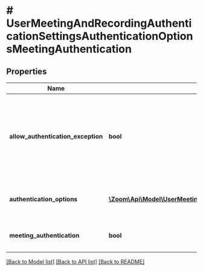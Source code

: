 # # UserMeetingAndRecordingAuthenticationSettingsAuthenticationOptionsMeetingAuthentication

## Properties

Name | Type | Description | Notes
------------ | ------------- | ------------- | -------------
**allow_authentication_exception** | **bool** | Whether the [**Allow authentication exception**](https://support.zoom.us/hc/en-us/articles/360037117472#h_01F13A9N1FQFNVESC9C21NRHXY) setting is enabled. This lets hosts invite users who can bypass authentication. | [optional]
**authentication_options** | [**\Zoom\Api\Model\UserMeetingAndRecordingAuthenticationSettingsAuthenticationOptionsMeetingAuthenticationAuthenticationOptionsInner[]**](UserMeetingAndRecordingAuthenticationSettingsAuthenticationOptionsMeetingAuthenticationAuthenticationOptionsInner.md) | The user&#39;s [**Meeting Authentication Options**](https://support.zoom.us/hc/en-us/articles/360060549492-Allowing-only-authenticated-users-in-meetings#h_01F51KGPWJNQBDMFSJ3ZJQ4AA2) settings. | [optional]
**meeting_authentication** | **bool** | Whether only authenticated users can join meetings. | [optional]

[[Back to Model list]](../../README.md#models) [[Back to API list]](../../README.md#endpoints) [[Back to README]](../../README.md)
